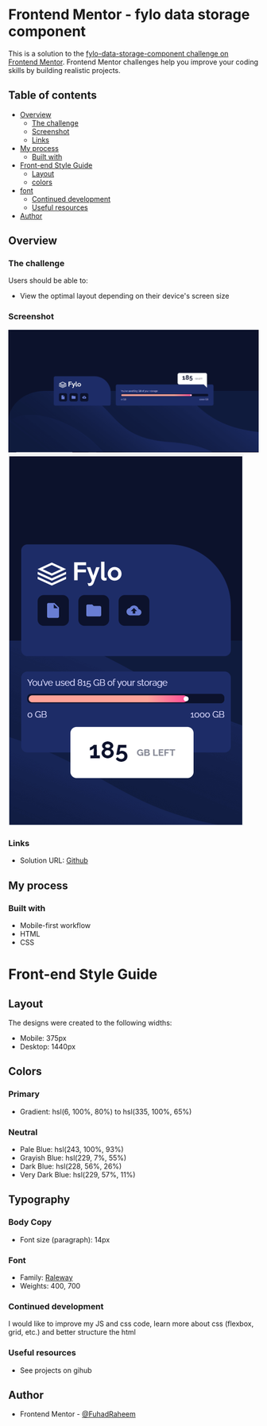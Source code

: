 # Frontend Mentor - fylo data storage component
This is a solution to the [fylo-data-storage-component challenge on Frontend Mentor](https://www.frontendmentor.io/challenges/fylo-data-storage-component-1dZPRbV5n). Frontend Mentor challenges help you improve your coding skills by building realistic projects. 

## Table of contents

- [Overview](#overview)
  - [The challenge](#the-challenge)
  - [Screenshot](#screenshot)
  - [Links](#links)
- [My process](#my-process)
  - [Built with](#built-with)
- [Front-end Style Guide](#front-end-style-guide)  
  - [Layout](#layout)
  - [colors](#colors)  
- [font](#font)  
  - [Continued development](#continued-development)
  - [Useful resources](#useful-resources)
- [Author](#author)


## Overview

### The challenge

Users should be able to:

- View the optimal layout depending on their device's screen size

### Screenshot

![](./design/desktop-design.png)
![](./design/mobile-design.png)

### Links

- Solution URL: [Github](https://github.com/FuhadRaheem/fylo-data-storage-component)

## My process

### Built with

- Mobile-first workflow
- HTML
- CSS

# Front-end Style Guide

## Layout

The designs were created to the following widths:

- Mobile: 375px
- Desktop: 1440px

## Colors

### Primary

- Gradient: hsl(6, 100%, 80%) to hsl(335, 100%, 65%)

### Neutral

- Pale Blue: hsl(243, 100%, 93%)
- Grayish Blue: hsl(229, 7%, 55%)
- Dark Blue: hsl(228, 56%, 26%)
- Very Dark Blue: hsl(229, 57%, 11%)

## Typography

### Body Copy

- Font size (paragraph): 14px

### Font

- Family: [Raleway](https://fonts.google.com/specimen/Raleway)
- Weights: 400, 700

### Continued development

I would like to improve my JS and css code, learn more about css (flexbox, grid, etc.) and better structure the html

### Useful resources

- See projects on gihub

## Author

- Frontend Mentor - [@FuhadRaheem](https://www.frontendmentor.io/profile/FuhadRaheem)